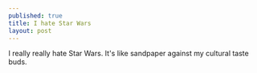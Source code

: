```yaml
---
published: true
title: I hate Star Wars
layout: post
---
```

I really really hate Star Wars. It's like sandpaper against my cultural taste buds.